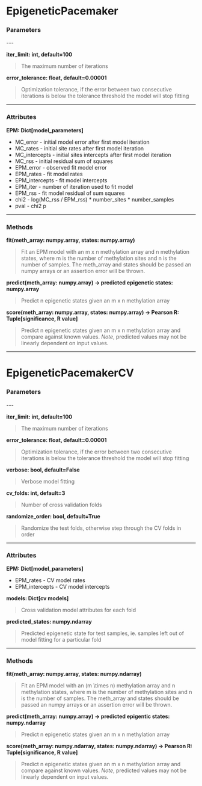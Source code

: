 # EpigeneticPacemaker

<h3>Parameters</h3>
---

**iter_limit: int, default=100**
> The maximum number of iterations

**error_tolerance: float, default=0.00001**
> Optimization tolerance, if the error between two consecutive iterations is below the 
tolerance threshold the model will stop fitting

---
 
<h3>Attributes</h3>

**EPM: Dict[model_parameters]**

- MC_error - initial model error after first model iteration
- MC_rates - initial site rates after first model iteration
- MC_intercepts - initial sites intercepts after first model iteration
- MC_rss - initial residual sum of squares
- EPM_error - observed fit model error 
- EPM_rates - fit model rates
- EPM_intercepts - fit model intercepts
- EPM_iter - number of iteration used to fit model 
- EPM_rss - fit model residual of sum squares
- chi2 - log(MC_rss / EPM_rss) * number_sites * number_samples
- pval - chi2 p 
---
<h3>Methods</h3>

**fit(meth_array: numpy.array, states: numpy.array)**
> Fit an EPM model with an m x n methylation array and n methylation states, where m is the number of methylation sites 
and n is the number of samples. The meth_array and states should be passed an numpy arrays or an assertion error will be thrown. 

**predict(meth_array: numpy.array) -> predicted epigenetic states: numpy.array**
> Predict n epigenetic states given an m x n methylation array

**score(meth_array: numpy.array, states: numpy.array) -> Pearson R: Tuple[significance, R value]**
> Predict n epigenetic states given an m x n methylation array and compare against known values. *Note*, predicted values may 
not be linearly dependent on input values.  

***

# EpigeneticPacemakerCV

<h3>Parameters</h3>
---

**iter_limit: int, default=100**
> The maximum number of iterations

**error_tolerance: float, default=0.00001**
> Optimization tolerance, if the error between two consecutive iterations is below the 
tolerance threshold the model will stop fitting

**verbose:  bool, default=False**
> Verbose model fitting

**cv_folds: int, default=3**
> Number of cross validation folds 

**randomize_order: bool, default=True**
> Randomize the test folds, otherwise step through the CV folds in order

---
 
<h3>Attributes</h3>

**EPM: Dict[model_parameters]**

- EPM_rates - CV model rates
- EPM_intercepts - CV model intercepts

**models: Dict[cv models]**
> Cross validation model attributes for each fold
>
**predicted_states: numpy.ndarray**
> Predicted epigenetic state for test samples, ie. samples left out of model fitting for a particular fold

---
<h3>Methods</h3>

**fit(meth_array: numpy.array, states: numpy.ndarray)**
> Fit an EPM model with an \(m \times n\) methylation array and n methylation states, where m is the number of methylation sites 
and n is the number of samples. The meth_array and states should be passed an numpy arrays or an assertion error will be thrown. 

**predict(meth_array: numpy.array) -> predicted epigentic states: numpy.ndarray**
> Predict n epigenetic states given an m x n methylation array

**score(meth_array: numpy.ndarray, states: numpy.ndarray) -> Pearson R: Tuple[significance, R value]**
> Predict n epigenetic states given an m x n methylation array and compare against known values. *Note*, predicted values may 
not be linearly dependent on input values.

